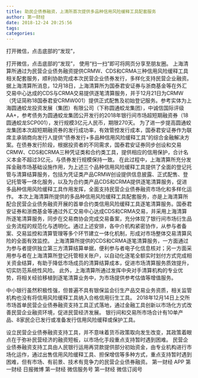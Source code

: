 ```yaml
---
title: 助民企债券融资，上清所首次提供多品种信用风险缓释工具配套服务
author: 第一财经
date: 2018-12-24 20:25:56
tags: 
categories: 
---
```

打开微信，点击底部的“发现”，
<!-- more -->
打开微信，点击底部的“发现”，
使用“扫一扫”即可将网页分享至朋友圈。
上海清算所通过为民营企业债务融资提供CRMW、CDS和CRMA三种信用风险缓释工具相关配套服务，顺利协助完成本次民营企业债券发行，多样化支持民营企业融资。
据上海清算所消息，12月18日，上海清算所为国泰君安证券与浙商基金等在外汇交易中心达成的CDS与CRMA交易提供逐笔清算服务，并于12月21日为CRMW（凭证简称18国泰君安CRMW001）提供正式配售及初始登记服务。参考实体为上海圆通蛟龙投资发展（集团）有限公司（下称圆通蛟龙集团），中诚信国际评级AA+，参考债务为圆通蛟龙集团公开发行的2018年银行间市场超短期融资券（18圆通蛟龙SCP001），发行规模3亿元人民币，期限270天。
为了进一步提高圆通蛟龙集团本次超短期融资券的发行成功率，有效管控发行成本，国泰君安证券作为联席主承销商向发行人提供“债券发行+多品种信用风险缓释工具”的综合金融解决方案。在债券发行阶段，根据投资者的不同需求，国泰君安证券同步创设和交易CRMW、CDS和CRMA三种凭证类和合约类工具，提供相应的信用保护，合计名义本金不超过3亿元，与债券发行规模保持一致。
在此过程中，上海清算所充分发挥金融市场基础设施作用，为上述三个品种信用风险缓释工具提供了全面的登记托管与清算结算服务，包括为凭证类产品CRMW创设提供信息披露、正式配售、登记托管等一体化服务，以及为合约类产品CDS和CRMA提供逐笔清算服务，促进多品种信用风险缓释工具作用发挥，全面支持民营企业债券融资市场化和多样化运作。
本次上海清算所提供的多品种信用风险缓释工具配套服务，亦是上海清算所配合民营企业债务融资开展的首单合约类信用风险缓释工具逐笔清算服务。国泰君安证券和浙商基金等通过外汇交易中心达成CDS和CRMA交易，并采用上海清算所逐笔清算服务，同步在交易商协会完成交易备案，充分体现了银行间市场衍生品业务流程的规范化与透明化。通过上述安排，各中介机构紧密协作，从参与者备案、交易监控和清算管理等多个环节建立一体化机制，形成对市场整体交易清算风险的全面有效监控。
上海清算所提供的CDS和CRMA逐笔清算服务，一方面通过为参与者提供独立第三方清算结算单据，便利参与者电子化信息核对；另一方面采用参与者在上海清算所登记托管相关账户，以自动化逐笔全额实时划付方式完成相关资金结算，有助于降低市场成员的清算结算成本，促进市场清算服务质效提升，切实防范系统性风险。
此外，上海清算所通过发挥中央对手清算机构的专业优势，将相关经验移植到逐笔清算业务中，为市场提供参考估值等增值服务。
 
 
中小银行虽然积极性强，但普遍不具有银保监会衍生产品交易业务资质，相关监管机构也没有将信用风险缓释工具纳入合格信用衍生工具。
2018年12月14日上交所市场首单民营企业债券融资支持工具正式落地，通过金融工具创新以市场化方式改善民营企业融资环境，促进民营经济发展。
银行间和交易所市场合计有10单产品、8家民企已发行或准备发行信用风险缓释或保护工具。
设立民营企业债券融资支持工具，并不意味着货币政策取向发生改变，其政策着眼点在于弥补民营经济的融资短板，以市场化手段重点支持暂时遇到困难。
民营企业债券融资支持工具由人民银行运用再贷款提供部分初始资金，由专业机构进行市场化运作，通过出售信用风险缓释工具、担保增信等多种方式，重点支持暂时遇到困难，但有市场、有前景、技术有竞争力的民营企业债券融资。
第一财经
APP
第一财经
日报微博
第一财经
微信服务号
第一财经
微信订阅号

